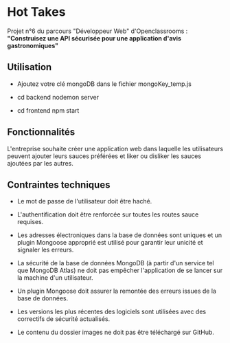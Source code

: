 # Hot Takes
Projet n°6 du parcours "Développeur Web" d'Openclassrooms : **"Construisez une API sécurisée pour une application d'avis gastronomiques"**

## Utilisation
- Ajoutez votre clé mongoDB dans le fichier mongoKey_temp.js

- cd backend
  nodemon server

- cd frontend
  npm start

## Fonctionnalités
L'entreprise souhaite créer une application web dans laquelle les utilisateurs peuvent ajouter leurs sauces préférées et liker ou disliker les sauces ajoutées par les autres.

## Contraintes techniques

- Le mot de passe de l'utilisateur doit être haché.

- L'authentification doit être renforcée sur toutes les routes sauce requises.

- Les adresses électroniques dans la base de données sont uniques et un plugin Mongoose approprié est utilisé pour garantir leur unicité et signaler les erreurs.

- La sécurité de la base de données MongoDB (à partir d'un service tel que MongoDB Atlas) ne doit pas empêcher l'application de se lancer sur la machine d'un utilisateur.

- Un plugin Mongoose doit assurer la remontée des erreurs issues de la base de données.

- Les versions les plus récentes des logiciels sont utilisées avec des correctifs de sécurité actualisés.

- Le contenu du dossier images ne doit pas être téléchargé sur GitHub.